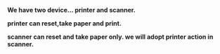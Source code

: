 **We have two device... printer and scanner.**

**printer can reset,take paper and print.**

**scanner can reset and take paper only. we will adopt printer action in scanner.**